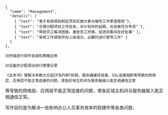     {
      "name": "Management",
      "details": [
        { "text": "善于有效规划制定项目实施方案与编写工作季度报告"},
        { "text": "合理分配项目工作任务，对计划外的延期，也会做充分考虑" },
        { "text": "帮助员工解决困难，激发员工热情，促进同事间友好处事" },
        { "text": "审核工作绩效并向上级请示，必要时进行督导工作" }
      ]
    },

    对终端进行软件安装和策略应用

    对设备的分配调动进行管理记录

    《这本书》曾解决多数大众因IP及PORT封锁、服务器缓存投毒、SSL连接阻断等导致的网络层、应用层不能正常连接的问题，使各区域主机间与服务器接入能互相通信正常

等导致的网络层、应用层不能正常连接的问题，使各区域主机间与服务器接入能互相通信正常。

写作目的是为解决一些影响办公人员事务效率的软硬件等各类问题，